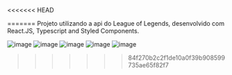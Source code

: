 <<<<<<< HEAD


=======
Projeto utilizando a api do League of Legends, desenvolvido com React.JS, Typescript and Styled Components.

![image](https://user-images.githubusercontent.com/88684378/149400846-da34f613-84a4-4dba-9b93-e3fff58bf45d.png)
![image](https://user-images.githubusercontent.com/88684378/149401412-1b788ff6-f6ec-44fc-9348-e3187c465111.png)
![image](https://user-images.githubusercontent.com/88684378/149401028-9b439511-0e87-41eb-9913-ef50478316dc.png)
![image](https://user-images.githubusercontent.com/88684378/149401075-bfbb3e50-5ca6-49e3-940c-12bad1454ccd.png)
![image](https://user-images.githubusercontent.com/88684378/149401112-afb4bb09-cbca-4b1b-9a05-0c9cb6c6a142.png)



>>>>>>> 84f270b2c2f1de10a0f39b908599735ae65f82f7
